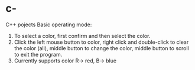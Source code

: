 # c-
C++ pojects
Basic operating mode:
1. To select a color, first confirm and then select the color.
2. Click the left mouse button to color, right click and
    double-click to clear the color (all), middle button to 
    change the color, middle button to scroll to exit the program.
3. Currently supports color R-> red, B-> blue
